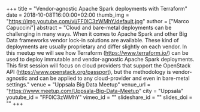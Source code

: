 +++
title = "Vendor-agnostic Apache Spark deployments with Terraform"
date = 2018-10-08T16:00:00+02:00
thumb_img = "https://img.youtube.com/vi/FF0lC3zWMhY/default.jpg"
author = ["Marco Capuccini"]
abstract = "Cloud and bare-metal deployments can be challenging in many ways. When it comes to Apache Spark and other Big Data frameworks vendor lock-in solutions are available. These kind of deployments are usually proprietary and differ slightly on each vendor. In this meetup we will see how Terraform (https://www.terraform.io/) can be used to deploy immutable and vendor-agnostic Apache Spark deployments. This first session will focus on cloud providers that support the OpenStack API (https://www.openstack.org/passport), but the methodology is vendor-agnostic and can be applied to any cloud-provider and even in bare-metal settings."
venue = "Uppsala Big Data Meetup"
venue_url = "https://www.meetup.com/Uppsala-Big-Data-Meetup"
city = "Uppsala"
youtube_id = "FF0lC3zWMhY"
vimeo_id = ""
slideshare_id = ""
slides_doi = ""
+++
